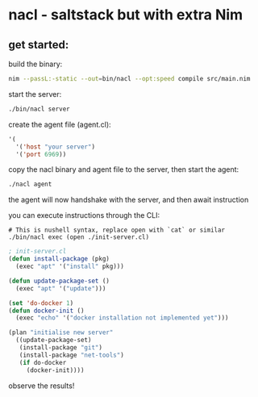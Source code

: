 # nacl - saltstack but with extra Nim

## get started:
build the binary:
```sh
nim --passL:-static --out=bin/nacl --opt:speed compile src/main.nim
```

start the server:
```sh
./bin/nacl server
```

create the agent file (agent.cl):
```cl
'(
  '('host "your server")
  '('port 6969))
```

copy the nacl binary and agent file to the server,
then start the agent:
```sh
./nacl agent
```

the agent will now handshake with the server, and then await instruction

you can execute instructions through the CLI:
```nushell
# This is nushell syntax, replace open with `cat` or similar
./bin/nacl exec (open ./init-server.cl)
```
```cl
; init-server.cl
(defun install-package (pkg)
  (exec "apt" '("install" pkg)))

(defun update-package-set ()
  (exec "apt" '("update")))

(set 'do-docker 1)
(defun docker-init ()
  (exec "echo" '("docker installation not implemented yet")))

(plan "initialise new server"
  ((update-package-set)
   (install-package "git")
   (install-package "net-tools")
   (if do-docker
     (docker-init))))
```

observe the results!
